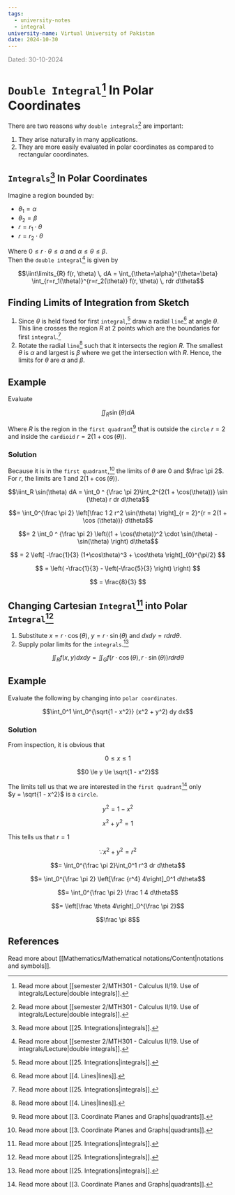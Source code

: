 ```yaml
---
tags:
  - university-notes
  - integral
university-name: Virtual University of Pakistan
date: 2024-10-30
---
```


<span style="color: gray;">Dated: 30-10-2024</span>

# `Double Integral`[^1] In Polar Coordinates

There are two reasons why `double integrals`[^1] are important:

1. They arise naturally in many applications.
2. They are more easily evaluated in polar coordinates as compared to rectangular coordinates.

## `Integrals`[^2] In Polar Coordinates

Imagine a region bounded by:

- $\theta_1 = \alpha$
- $\theta_2 = \beta$
- $r = r_1 \cdot \theta$
- $r = r_2 \cdot \theta$

Where $0 \le r \cdot \theta \le a$ and $\alpha \le \theta \le \beta$.  
Then the `double integral`[^1] is given by  

$$\iint\limits_{R} f(r, \theta) \, dA = \int_{\theta=\alpha}^{\theta=\beta} \int_{r=r_1(\theta)}^{r=r_2(\theta)} f(r, \theta) \, rdr d\theta$$

## Finding Limits of Integration from Sketch

1. Since $\theta$ is held fixed for first `integral`,[^2] draw a radial `line`[^3] at angle $\theta$. This line crosses the region $R$ at 2 points which are the boundaries for first `integral`.[^2]
2. Rotate the radial `line`[^3] such that it intersects the region $R$. The smallest $\theta$ is $\alpha$ and largest is $\beta$ where we get the intersection with $R$. Hence, the limits for $\theta$ are $\alpha$ and $\beta$.

## Example

Evaluate  

$$\iint_R \sin(\theta) dA$$

Where $R$ is the region in the `first quadrant`[^4] that is outside the `circle` $r = 2$ and inside the `cardioid` $r = 2(1 + \cos (\theta))$.

### Solution

Because it is in the `first quadrant`,[^4] the limits of $\theta$ are $0$ and $\frac \pi 2$.  
For $r$, the limits are $1$ and $2(1 + \cos (\theta))$.  

$$\iint_R \sin(\theta) dA = \int_0 ^ {\frac \pi 2}\int_2^{2(1 + \cos(\theta))} \sin (\theta) r dr d\theta$$

$$= \int_0^{\frac \pi 2} \left[\frac 1 2 r^2 \sin(\theta) \right]_{r = 2}^{r = 2(1 + \cos (\theta))} d\theta$$

$$= 2 \int_0 ^ {\frac \pi 2} \left((1 + \cos(\theta))^2 \cdot \sin(\theta) - \sin(\theta) \right) d\theta$$

$$
= 2 \left[ -\frac{1}{3} (1+\cos\theta)^3 + \cos\theta \right]_{0}^{\pi/2}
$$

$$
= \left( -\frac{1}{3} - \left(-\frac{5}{3} \right) \right)
$$

$$
= \frac{8}{3}
$$

## Changing Cartesian `Integral`[^2] into Polar `Integral`[^2]

1. Substitute $x = r \cdot \cos(\theta)$, $y = r \cdot \sin(\theta)$ and $dx dy = r dr d\theta$.
2. Supply polar limits for the `integrals`.[^2]  

$$\iint_R f(x, y) dx dy = \iint_G f(r \cdot \cos(\theta), r \cdot \sin(\theta)) r dr d\theta$$

## Example

Evaluate the following by changing into `polar coordinates`.  

$$\int_0^1 \int_0^{\sqrt{1 - x^2}} (x^2 + y^2) dy dx$$

### Solution

From inspection, it is obvious that  

$$0 \le x \le 1$$

$$0 \le y \le \sqrt{1 - x^2}$$

The limits tell us that we are interested in the `first quadrant`[^4] only  
$y = \sqrt{1 - x^2}$ is a `circle`.  

$$y^2 = 1 - x^2$$

$$x^2 + y^2 = 1$$

This tells us that $r = 1$  

$$\because x^2 + y^2 = r^2$$

$$= \int_0^{\frac \pi 2}\int_0^1 r^3 dr d\theta$$

$$= \int_0^{\frac \pi 2} \left[\frac {r^4} 4\right]_0^1 d\theta$$

$$= \int_0^{\frac \pi 2} \frac 1 4 d\theta$$

$$= \left[\frac \theta 4\right]_0^{\frac \pi 2}$$

$$\frac \pi 8$$

## References

Read more about [[Mathematics/Mathematical notations/Content|notations and symbols]].

[^1]: Read more about [[semester 2/MTH301 - Calculus II/19. Use of integrals/Lecture|double integrals]].
[^2]: Read more about [[25. Integrations|integrals]].
[^3]: Read more about [[4. Lines|lines]].
[^4]: Read more about [[3. Coordinate Planes and Graphs|quadrants]].